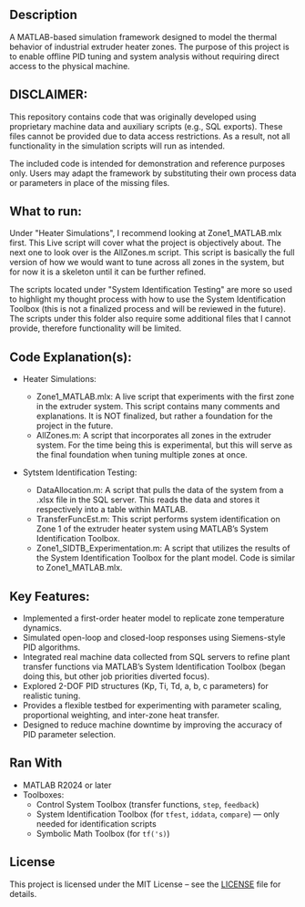 ## Description
A MATLAB-based simulation framework designed to model the thermal behavior of industrial extruder heater zones. The purpose of this project is to enable offline PID tuning and system analysis without requiring direct access to the physical machine.

## DISCLAIMER:
This repository contains code that was originally developed using proprietary machine data and auxiliary scripts (e.g., SQL exports).
These files cannot be provided due to data access restrictions. As a result, not all functionality in the simulation scripts will run as intended.

The included code is intended for demonstration and reference purposes only. Users may adapt the framework by substituting their own process data or parameters in place of the missing files.

## What to run: 
Under "Heater Simulations", I recommend looking at Zone1_MATLAB.mlx first. This Live script will cover what the project is objectively about. The next one to look over is the AllZones.m script. This script is basically the full version of how we would want to tune across all zones in the system, but for now it is a skeleton until it can be further refined. 

The scripts located under "System Identification Testing" are more so used to highlight my thought process with how to use the System Identification Toolbox (this is not a finalized process and will be reviewed in the future). The scripts under this folder also require some additional files that I cannot provide, therefore functionality will be limited.

## Code Explanation(s):

  - Heater Simulations:
    - Zone1_MATLAB.mlx: A live script that experiments with the first zone in the extruder system. This script contains many comments and explanations. It is NOT finalized, but rather a foundation for the project in the future.
    - AllZones.m: A script that incorporates all zones in the extruder system. For the time being this is experimental, but this will serve as the final foundation when tuning multiple zones at once.

  - Sytstem Identification Testing:
    - DataAllocation.m: A script that pulls the data of the system from a .xlsx file in the SQL server. This reads the data and stores it respectively into a table within MATLAB.
    - TransferFuncEst.m: This script performs system identification on Zone 1 of the extruder heater system using MATLAB’s System Identification Toolbox.
    - Zone1_SIDTB_Experimentation.m: A script that utilizes the results of the System Identification Toolbox for the plant model. Code is similar to Zone1_MATLAB.mlx.

## Key Features:
- Implemented a first-order heater model to replicate zone temperature dynamics.
- Simulated open-loop and closed-loop responses using Siemens-style PID algorithms.
- Integrated real machine data collected from SQL servers to refine plant transfer functions via MATLAB’s System Identification Toolbox (began doing this, but other job priorities diverted focus).
- Explored 2-DOF PID structures (Kp, Ti, Td, a, b, c parameters) for realistic tuning.
- Provides a flexible testbed for experimenting with parameter scaling, proportional weighting, and inter-zone heat transfer.
- Designed to reduce machine downtime by improving the accuracy of PID parameter selection.

## Ran With
- MATLAB R2024 or later
- Toolboxes:
  - Control System Toolbox (transfer functions, `step`, `feedback`)
  - System Identification Toolbox (for `tfest`, `iddata`, `compare`) — only needed for identification scripts
  - Symbolic Math Toolbox (for `tf('s)`)

## License
This project is licensed under the MIT License – see the [LICENSE](LICENSE) file for details.


